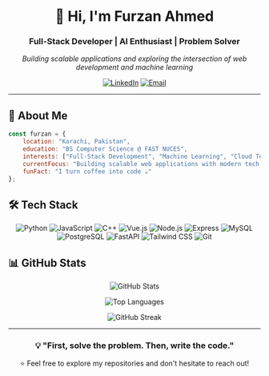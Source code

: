 
<div align="center">

# 👋 Hi, I'm Furzan Ahmed

### Full-Stack Developer | AI Enthusiast | Problem Solver

*Building scalable applications and exploring the intersection of web development and machine learning*

[![LinkedIn](https://img.shields.io/badge/LinkedIn-0077B5?style=for-the-badge&logo=linkedin&logoColor=white)](https://linkedin.com/in/furzan-ahmed-b596a1299)
[![Email](https://img.shields.io/badge/Email-D14836?style=for-the-badge&logo=gmail&logoColor=white)](mailto:furzanahmed07@gmail.com)

---

</div>

## 🚀 About Me

```javascript
const furzan = {
    location: "Karachi, Pakistan",
    education: "BS Computer Science @ FAST NUCES",
    interests: ["Full-Stack Development", "Machine Learning", "Cloud Technologies"],
    currentFocus: "Building scalable web applications with modern tech stacks",
    funFact: "I turn coffee into code ☕"
};
```

## 🛠️ Tech Stack

<div align="center">

![Python](https://img.shields.io/badge/Python-3776AB?style=for-the-badge&logo=python&logoColor=white)
![JavaScript](https://img.shields.io/badge/JavaScript-F7DF1E?style=for-the-badge&logo=javascript&logoColor=black)
![C++](https://img.shields.io/badge/C++-00599C?style=for-the-badge&logo=cplusplus&logoColor=white)
![Vue.js](https://img.shields.io/badge/Vue.js-4FC08D?style=for-the-badge&logo=vuedotjs&logoColor=white)
![Node.js](https://img.shields.io/badge/Node.js-339933?style=for-the-badge&logo=nodedotjs&logoColor=white)
![Express](https://img.shields.io/badge/Express-000000?style=for-the-badge&logo=express&logoColor=white)
![MySQL](https://img.shields.io/badge/MySQL-4479A1?style=for-the-badge&logo=mysql&logoColor=white)
![PostgreSQL](https://img.shields.io/badge/PostgreSQL-336791?style=for-the-badge&logo=postgresql&logoColor=white)
![FastAPI](https://img.shields.io/badge/FastAPI-009688?style=for-the-badge&logo=fastapi&logoColor=white)
![Tailwind CSS](https://img.shields.io/badge/Tailwind_CSS-38B2AC?style=for-the-badge&logo=tailwind-css&logoColor=white)
![Git](https://img.shields.io/badge/Git-F05032?style=for-the-badge&logo=git&logoColor=white)

</div>

## 📊 GitHub Stats

<div align="center">

![GitHub Stats](https://github-readme-stats.vercel.app/api?username=furzan&show_icons=true&theme=tokyonight&hide_border=true&bg_color=0D1117)

![Top Languages](https://github-readme-stats.vercel.app/api/top-langs/?username=furzan&layout=compact&theme=tokyonight&hide_border=true&bg_color=0D1117)

![GitHub Streak](https://github-readme-streak-stats.herokuapp.com/?user=furzan&theme=tokyonight&hide_border=true&background=0D1117)

</div>

---

<div align="center">

### 💡 "First, solve the problem. Then, write the code."

⭐️ Feel free to explore my repositories and don't hesitate to reach out!

</div>
